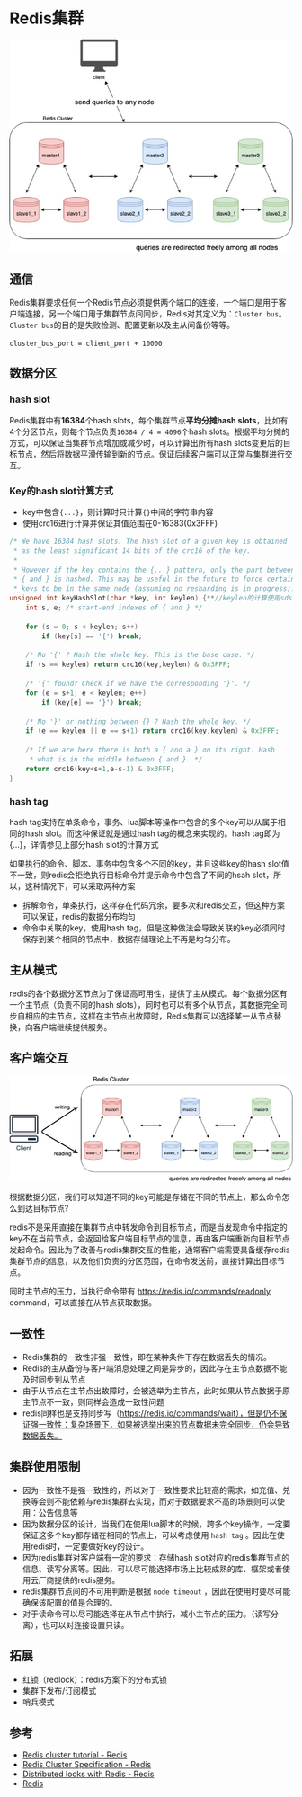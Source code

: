 # Redis集群

![image](./asset/redis_1.jpg)

## 通信

Redis集群要求任何一个Redis节点必须提供两个端口的连接，一个端口是用于客户端连接，另一个端口用于集群节点间同步，Redis对其定义为：`Cluster bus`。`Cluster bus`的目的是失败检测、配置更新以及主从间备份等等。

`cluster_bus_port = client_port + 10000`

## 数据分区

### hash slot
Redis集群中有**16384**个hash slots，每个集群节点**平均分摊hash slots**，比如有4个分区节点，则每个节点负责`16384 / 4 = 4096`个hash slots。根据平均分摊的方式，可以保证当集群节点增加或减少时，可以计算出所有hash slots变更后的目标节点，然后将数据平滑传输到新的节点。保证后续客户端可以正常与集群进行交互。

### Key的hash slot计算方式
- key中包含`{...}`，则计算时只计算`{}`中间的字符串内容
- 使用crc16进行计算并保证其值范围在0-16383(0x3FFF)
``` c
/* We have 16384 hash slots. The hash slot of a given key is obtained
 * as the least significant 14 bits of the crc16 of the key.
 *
 * However if the key contains the {...} pattern, only the part between
 * { and } is hashed. This may be useful in the future to force certain
 * keys to be in the same node (assuming no resharding is in progress). */
unsigned int keyHashSlot(char *key, int keylen) {**//keylen的计算使用sdslen函数计算**
    int s, e; /* start-end indexes of { and } */

    for (s = 0; s < keylen; s++)
        if (key[s] == '{') break;

    /* No '{' ? Hash the whole key. This is the base case. */
    if (s == keylen) return crc16(key,keylen) & 0x3FFF;

    /* '{' found? Check if we have the corresponding '}'. */
    for (e = s+1; e < keylen; e++)
        if (key[e] == '}') break;

    /* No '}' or nothing between {} ? Hash the whole key. */
    if (e == keylen || e == s+1) return crc16(key,keylen) & 0x3FFF;

    /* If we are here there is both a { and a } on its right. Hash
     * what is in the middle between { and }. */
    return crc16(key+s+1,e-s-1) & 0x3FFF;
}
```

### hash tag

hash tag支持在单条命令，事务、lua脚本等操作中包含的多个key可以从属于相同的hash slot。而这种保证就是通过hash tag的概念来实现的。hash tag即为{...}，详情参见上部分hash slot的计算方式

如果执行的命令、脚本、事务中包含多个不同的key，并且这些key的hash slot值不一致，则redis会拒绝执行目标命令并提示命令中包含了不同的hsah slot，所以，这种情况下，可以采取两种方案
- 拆解命令，单条执行，这样存在代码冗余，要多次和redis交互，但这种方案可以保证，redis的数据分布均匀
- 命令中关联的key，使用hash tag，但是这种做法会导致关联的key必须同时保存到某个相同的节点中，数据存储理论上不再是均匀分布。

## 主从模式
redis的各个数据分区节点为了保证高可用性，提供了主从模式。每个数据分区有一个主节点（负责不同的hash slots），同时也可以有多个从节点，其数据完全同步自相应的主节点，这样在主节点出故障时，Redis集群可以选择某一从节点替换，向客户端继续提供服务。

## 客户端交互

![image](./asset/redis_2.png)

根据数据分区，我们可以知道不同的key可能是存储在不同的节点上，那么命令怎么到达目标节点?

redis不是采用直接在集群节点中转发命令到目标节点，而是当发现命令中指定的key不在当前节点，会返回给客户端目标节点的信息，再由客户端重新向目标节点发起命令。因此为了改善与redis集群交互的性能，通常客户端需要具备缓存redis集群节点的信息，以及他们负责的分区范围，在命令发送前，直接计算出目标节点。

同时主节点的压力，当执行命令带有 https://redis.io/commands/readonly command，可以直接在从节点获取数据。

## 一致性
- Redis集群的一致性非强一致性，即在某种条件下存在数据丢失的情况。
- Redis的主从备份与客户端消息处理之间是异步的，因此存在主节点数据不能及时同步到从节点
- 由于从节点在主节点出故障时，会被选举为主节点，此时如果从节点数据于原主节点不一致，则同样会造成一致性问题
- redis同样也是支持同步写（https://redis.io/commands/wait），但是仍不保证强一致性：复杂场景下，如果被选举出来的节点数据未完全同步，仍会导致数据丢失。

## 集群使用限制
- 因为一致性不是强一致性的，所以对于一致性要求比较高的需求，如充值、兑换等会则不能依赖与redis集群去实现，而对于数据要求不高的场景则可以使用：公告信息等
- 因为数据分区的设计，当我们在使用lua脚本的时候，跨多个key操作，一定要保证这多个key都存储在相同的节点上，可以考虑使用 `hash tag` 。因此在使用redis时，一定要做好key的设计。
- 因为redis集群对客户端有一定的要求：存储hash slot对应的redis集群节点的信息、读写分离等。因此，可以尽可能选择市场上比较成熟的库、框架或者使用云厂商提供的redis服务。
- redis集群节点间的不可用判断是根据 `node timeout` ，因此在使用时要尽可能确保该配置的值是合理的。
- 对于读命令可以尽可能选择在从节点中执行，减小主节点的压力。（读写分离），也可以对连接设置只读。

## 拓展

- 红锁（redlock）：redis方案下的分布式锁
- 集群下发布/订阅模式
- 哨兵模式

## 参考

- [Redis cluster tutorial - Redis](https://redis.io/docs/latest/operate/oss_and_stack/management/scaling/)
- [Redis Cluster Specification - Redis](https://redis.io/docs/latest/operate/oss_and_stack/reference/cluster-spec/)
- [Distributed locks with Redis - Redis](https://redis.io/docs/latest/develop/use/patterns/distributed-locks/)
- [Redis](https://redis.io/docs/latest/develop/connect/clients/)
